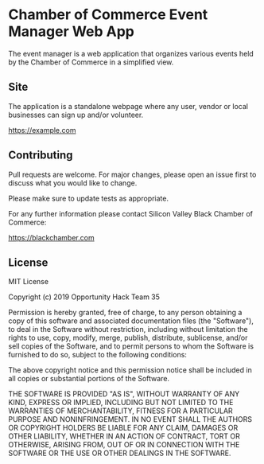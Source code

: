 # Chamber of Commerce Event Manager Web App

The event manager is a web application that organizes various events held by the Chamber of Commerce in a simplified view.


## Site

The application is a standalone webpage where any user, vendor or local businesses can sign up and/or volunteer. 

https://example.com 


## Contributing
Pull requests are welcome. For major changes, please open an issue first to discuss what you would like to change.

Please make sure to update tests as appropriate.

For any further information please contact Silicon Valley Black Chamber of Commerce: 

https://blackchamber.com

## License
MIT License

Copyright (c) 2019 Opportunity Hack Team 35

Permission is hereby granted, free of charge, to any person obtaining a copy
of this software and associated documentation files (the "Software"), to deal
in the Software without restriction, including without limitation the rights
to use, copy, modify, merge, publish, distribute, sublicense, and/or sell
copies of the Software, and to permit persons to whom the Software is
furnished to do so, subject to the following conditions:

The above copyright notice and this permission notice shall be included in all
copies or substantial portions of the Software.

THE SOFTWARE IS PROVIDED "AS IS", WITHOUT WARRANTY OF ANY KIND, EXPRESS OR
IMPLIED, INCLUDING BUT NOT LIMITED TO THE WARRANTIES OF MERCHANTABILITY,
FITNESS FOR A PARTICULAR PURPOSE AND NONINFRINGEMENT. IN NO EVENT SHALL THE
AUTHORS OR COPYRIGHT HOLDERS BE LIABLE FOR ANY CLAIM, DAMAGES OR OTHER
LIABILITY, WHETHER IN AN ACTION OF CONTRACT, TORT OR OTHERWISE, ARISING FROM,
OUT OF OR IN CONNECTION WITH THE SOFTWARE OR THE USE OR OTHER DEALINGS IN THE
SOFTWARE.
